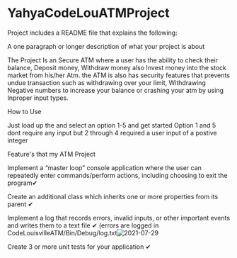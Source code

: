 # YahyaCodeLouATMProject




Project includes a README file that explains the following:

A one paragraph or longer description of what your project is about

The Project Is an Secure ATM where a user has the ability to check their balance, Deposit money, Withdraw money also Invest money into the stock market from his/her Atm.
the ATM is also has security features that prevents undue transaction such as withdrawing over your limit, Withdrawing Negative numbers to increase your balance or crashing your atm by using Inproper input types.

How to Use 

Just load up the and select an option 1-5 and get started Option 1 and 5 dont require any input but 2 through 4 required a user input of a postive integer



Feature's that my ATM Project

Implement a “master loop” console application where the user can repeatedly enter commands/perform actions, including choosing to exit the program✔

Create an additional class which inherits one or more properties from its parent ✔

Implement a log that records errors, invalid inputs, or other important events and writes them to a text file ✔
(errors are logged in CodeLouisvilleATM/Bin/Debug/log.txt![2021-07-29](https://user-images.githubusercontent.com/25806447/127527987-3a1fd209-823e-4ca8-a4e3-55018b97445d.png)


Create 3 or more unit tests for your application ✔
